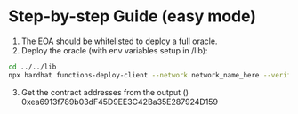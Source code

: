 # Step-by-step Guide (easy mode)

1. The EOA should be whitelisted to deploy a full oracle.
2. Deploy the oracle (with env variables setup in /lib):

```sh
cd ../../lib
npx hardhat functions-deploy-client --network network_name_here --verify true
```

3. Get the contract addresses from the output ()
   0xea6913f789b03dF45D9EE3C42Ba35E287924D159
